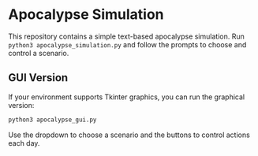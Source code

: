 # Apocalypse Simulation

This repository contains a simple text-based apocalypse simulation.
Run `python3 apocalypse_simulation.py` and follow the prompts to choose and control a scenario.


## GUI Version

If your environment supports Tkinter graphics, you can run the graphical version:

```bash
python3 apocalypse_gui.py
```

Use the dropdown to choose a scenario and the buttons to control actions each day.
